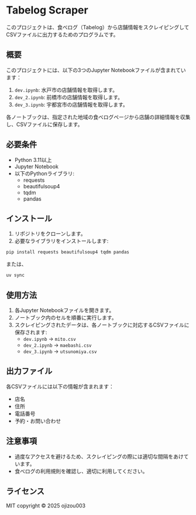 # Tabelog Scraper

このプロジェクトは、食べログ（Tabelog）から店舗情報をスクレイピングしてCSVファイルに出力するためのプログラムです。

## 概要

このプロジェクトには、以下の3つのJupyter Notebookファイルが含まれています：

1. `dev.ipynb`: 水戸市の店舗情報を取得します。
2. `dev_2.ipynb`: 前橋市の店舗情報を取得します。
3. `dev_3.ipynb`: 宇都宮市の店舗情報を取得します。

各ノートブックは、指定された地域の食べログページから店舗の詳細情報を収集し、CSVファイルに保存します。

## 必要条件

- Python 3.11以上
- Jupyter Notebook
- 以下のPythonライブラリ:
  - requests
  - beautifulsoup4
  - tqdm
  - pandas

## インストール

1. リポジトリをクローンします。
2. 必要なライブラリをインストールします:

```bash
pip install requests beautifulsoup4 tqdm pandas
```
または、
```bash
uv sync
```

## 使用方法

1. 各Jupyter Notebookファイルを開きます。
2. ノートブック内のセルを順番に実行します。
3. スクレイピングされたデータは、各ノートブックに対応するCSVファイルに保存されます:
   - `dev.ipynb` -> `mito.csv`
   - `dev_2.ipynb` -> `maebashi.csv`
   - `dev_3.ipynb` -> `utsunomiya.csv`

## 出力ファイル

各CSVファイルには以下の情報が含まれます：

- 店名
- 住所
- 電話番号
- 予約・お問い合わせ

## 注意事項

- 過度なアクセスを避けるため、スクレイピングの際には適切な間隔をあけています。
- 食べログの利用規則を確認し、適切に利用してください。
## ライセンス
MIT copyright © 2025 ojizou003